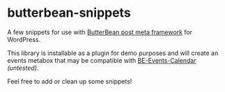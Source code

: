 # butterbean-snippets
A few snippets for use with [ButterBean post meta framework](https://github.com/justintadlock/butterbean) for WordPress.

This library is installable as a plugin for demo purposes and will create an events metabox that may be compatible with [BE-Events-Calendar](https://github.com/billerickson/BE-Events-Calendar) *(untested)*.

Feel free to add or clean up some snippets!
